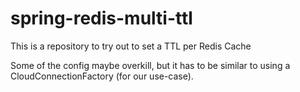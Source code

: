 # spring-redis-multi-ttl
This is a repository to try out to set a TTL per Redis Cache

Some of the config maybe overkill, but it has to be similar to using a CloudConnectionFactory (for our use-case).